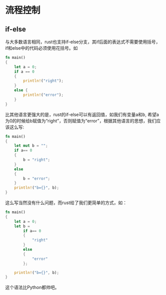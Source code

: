 # 流程控制

## if-else
与大多数语言相同，rust也支持if-else分支，其if后面的表达式不需要使用括号，if和else中的代码必须使用花括号。如
```rust
fn main()
{
    let a = 0;
    if a == 0
    {
        println!("right");
    }
    else {
        println!("error");
    }
}
```

比其他语言更强大的是，rust的if-else可以有返回值，如我们有变量a和b, 希望a为0的时候给b赋值为“right”，否则赋值为“error”，根据其他语言的思想，我们应该这么写:
```rust
fn main()
{
    let mut b = "";
    if a== 0 
    {
        b = "right";
    }
    else 
    {
        b = "error";
    }
    println!("b={}", b);
}
```
这么写当然没有什么问题，而rust给了我们更简单的方式，如：
```rust
fn main()
{
    let a = 0;    
    let b = 
        if a== 0 
        {
            "right"
        }
        else 
        {
            "error"
        };

    println!("b={}", b);
}
```

这个语法比Python都帅吧。